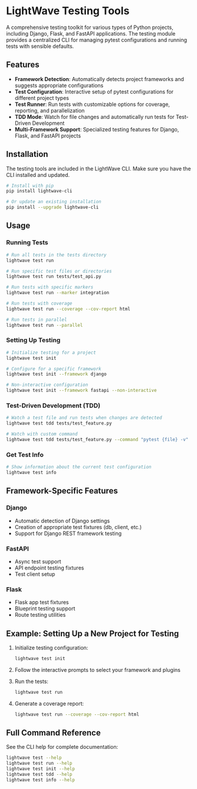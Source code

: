 # LightWave Testing Tools

A comprehensive testing toolkit for various types of Python projects, including Django, Flask, and FastAPI applications. The testing module provides a centralized CLI for managing pytest configurations and running tests with sensible defaults.

## Features

- **Framework Detection**: Automatically detects project frameworks and suggests appropriate configurations
- **Test Configuration**: Interactive setup of pytest configurations for different project types
- **Test Runner**: Run tests with customizable options for coverage, reporting, and parallelization
- **TDD Mode**: Watch for file changes and automatically run tests for Test-Driven Development
- **Multi-Framework Support**: Specialized testing features for Django, Flask, and FastAPI projects

## Installation

The testing tools are included in the LightWave CLI. Make sure you have the CLI installed and updated.

```bash
# Install with pip
pip install lightwave-cli

# Or update an existing installation
pip install --upgrade lightwave-cli
```

## Usage

### Running Tests

```bash
# Run all tests in the tests directory
lightwave test run

# Run specific test files or directories
lightwave test run tests/test_api.py

# Run tests with specific markers
lightwave test run --marker integration

# Run tests with coverage
lightwave test run --coverage --cov-report html

# Run tests in parallel
lightwave test run --parallel
```

### Setting Up Testing

```bash
# Initialize testing for a project
lightwave test init

# Configure for a specific framework
lightwave test init --framework django

# Non-interactive configuration
lightwave test init --framework fastapi --non-interactive
```

### Test-Driven Development (TDD)

```bash
# Watch a test file and run tests when changes are detected
lightwave test tdd tests/test_feature.py

# Watch with custom command
lightwave test tdd tests/test_feature.py --command "pytest {file} -v"
```

### Get Test Info

```bash
# Show information about the current test configuration
lightwave test info
```

## Framework-Specific Features

### Django

- Automatic detection of Django settings
- Creation of appropriate test fixtures (db, client, etc.)
- Support for Django REST framework testing

### FastAPI

- Async test support
- API endpoint testing fixtures
- Test client setup

### Flask

- Flask app test fixtures
- Blueprint testing support
- Route testing utilities

## Example: Setting Up a New Project for Testing

1. Initialize testing configuration:
   ```bash
   lightwave test init
   ```

2. Follow the interactive prompts to select your framework and plugins

3. Run the tests:
   ```bash
   lightwave test run
   ```

4. Generate a coverage report:
   ```bash
   lightwave test run --coverage --cov-report html
   ```

## Full Command Reference

See the CLI help for complete documentation:

```bash
lightwave test --help
lightwave test run --help
lightwave test init --help
lightwave test tdd --help
lightwave test info --help
``` 